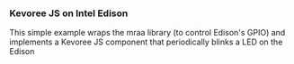 ### Kevoree JS on Intel Edison

This simple example wraps the mraa library (to control Edison's GPIO) and implements a Kevoree JS component that periodically blinks a LED on the Edison